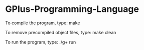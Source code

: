 # GPlus-Programming-Language

To compile the program, type:
    make

To remove precompiled object files, type:
    make clean

To run the program, type:
    ./g+ run